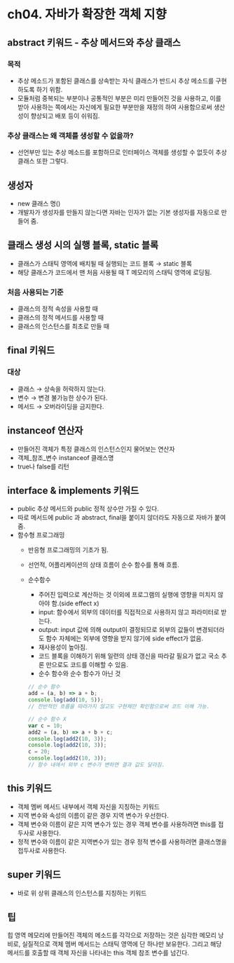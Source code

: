 # ch04. 자바가 확장한 객체 지향
## abstract 키워드 - 추상 메서드와 추상 클래스

### 목적

- 추상 메소드가 포함된 클래스를 상속받는 자식 클래스가 반드시 추상 메소드를 구현하도록 하기 위함.
- 모듈처럼 중복되는 부분이나 공통적인 부분은 미리 만들어진 것을 사용하고, 이를 받아 사용하는 쪽에서는 자신에게 필요한 부분만을 재정의 하여 사용함으로써 생산성이 향상되고 배포 등이 쉬워짐.

### 추상 클래스는 왜 객체를 생성할 수 없을까?

- 선언부만 있는 추상 메소드를 포함하므로 인터페이스 객체를 생성할 수 없듯이 추상 클래스 또한 그렇다.

## 생성자

- new 클래스 명()
- 개발자가 생성자를 만들지 않는다면 자바는 인자가 없는 기본 생성자를 자동으로 만들어 줌.

## 클래스 생성 시의 실행 블록, static 블록

- 클래스가 스태틱 영역에 배치될 때 실행되는 코드 블록 → static 블록
- 해당 클래스가 코드에서 맨 처음 사용될 때 T 메모리의 스태틱 영역에 로딩됨.

### 처음 사용되는 기준

- 클래스의 정적 속성을 사용할 때
- 클래스의 정적 메서드를 사용할 때
- 클래스의 인스턴스를 최초로 만들 때

## final 키워드

### 대상

- 클래스 → 상속을 허락하지 않는다.
- 변수 → 변경 불가능한 상수가 된다.
- 메서드 → 오버라이딩을 금지한다.

## instanceof 연산자

- 만들어진 객체가 특정 클래스의 인스턴스인지 물어보는 연산자
- 객체_참조_변수 instanceof 클래스명
- true나 false를 리턴

## interface & implements 키워드

- public 추상 메서드와 public 정적 상수만 가질 수 있다.
- 따로 메서드에 public 과 abstract, final을 붙이지 않더라도 자동으로 자바가 붙여줌.
- 함수형 프로그래밍
    - 반응형 프로그래밍의 기초가 됨.
    - 선언적, 어플리케이션의 상태 흐름이 순수 함수를 통해 흐름.
    - 순수함수
        - 주어진 입력으로 계산하는 것 이외에 프로그램의 실행에 영향을 미치지 않아야 함.(side effect x)
        - input: 함수에서 외부의 데이터를 직접적으로 사용하지 않고 파라미터로 받는다.
        - output: input 값에 의해 output이 결정되므로 외부의 값들이 변경되더라도 함수 자체에는 외부에 영향을 받지 않기에 side effect가 없음.
        - 재사용성이 높아짐.
        - 코드 블록을 이해하기 위해 일련의 상태 갱신을 따라갈 필요가 없고 국소 추론 만으로도 코드를 이해할 수 있음.
        - 순수 함수와 순수 함수가 아닌 것

        ```jsx
        // 순수 함수
        add = (a, b) => a + b;
        console.log(add(10, 5));
        // 전반적인 흐름을 따라가지 않고도 구현체만 확인함으로써 코드 이해 가능.
        ```

        ```jsx
        // 순수 함수 X
        var c = 10;
        add2 = (a, b) => a + b + c;
        console.log(add2(10, 3));
        console.log(add2(10, 3));
        c = 20;
        console.log(add2(10, 3));
        // 함수 내에서 외부 c 변수가 변하면 결과 값도 달라짐.
        ```

## this 키워드

- 객체 멤버 메서드 내부에서 객체 자신을 지칭하는 키워드
- 지역 변수와 속성의 이름이 같은 경우 지역 변수가 우선한다.
- 객체 변수와 이름이 같은 지역 변수가 있는 경우 객체 변수를 사용하려면 this를 접두사로 사용한다.
- 정적 변수와 이름이 같은 지역변수가 있는 경우 정적 변수를 사용하려면 클래스명을 접두사로 사용한다.

## super 키워드

- 바로 위 상위 클래스의 인스턴스를 지칭하는 키워드

## 팁

힙 영역 메모리에 만들어진 객체의 메소드를 각각으로 저장하는 것은 심각한 메모리 낭비로, 실질적으로 객체 멤버 메서드는 스태틱 영역에 단 하나만 보유한다. 그리고 해당 메서드를 호출할 때 객체 자신을 나타내는 this 객체 참조 변수를 넘긴다.